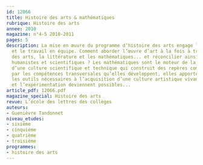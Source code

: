 ```yaml
---
id: 12066
title: Histoire des arts & mathématiques
rubrique: Histoire des arts
annee: 2010
magazine: n°4-5 2010-2011
pages: 5
description: La mise en œuvre du programme d’histoire des arts engage l’interdisciplinarité
  et le travail en équipe. Comment aborder l’œuvre d’art à la fois à travers l’histoire
  des arts, la littérature et les mathématiques... et réconcilier ainsi les approches
  humanistes et scientifiques ? Les mathématiques sont le moteur de la transmission
  d’une culture scientifique et technique qui construit des repères communs. En effet,
  par les compétences transversales qu’elles développent, elles apportent aux élèves
  les outils nécessaires à l’acquisition d’une culture artistique vivante où la pratique
  et l’expérimentation deviennent possibles...
article_pdf: 12066.pdf
magazine_special: Histoire des arts
revue: L’école des lettres des collèges
auteurs:
- Guenièvre Tandonnet
niveau_etudes:
- sixième
- cinquième
- quatrième
- troisième
programmes:
- histoire des arts
---
```

